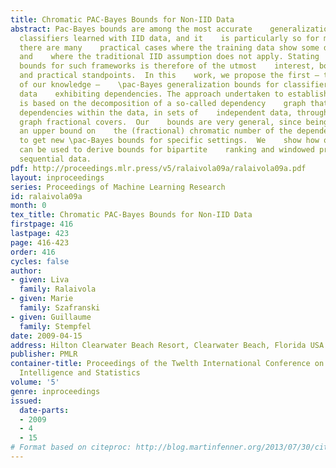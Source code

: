 ```yaml
---
title: Chromatic PAC-Bayes Bounds for Non-IID Data
abstract: Pac-Bayes bounds are among the most accurate    generalization bounds for
  classifiers learned with IID data, and it    is particularly so for margin classifiers.  However,
  there are many    practical cases where the training data show some dependencies
  and    where the traditional IID assumption does not apply. Stating    generalization
  bounds for such frameworks is therefore of the utmost    interest, both from theoretical
  and practical standpoints.  In this    work, we propose the first – to the best
  of our knowledge –    \pac-Bayes generalization bounds for classifiers trained on
  data    exhibiting dependencies. The approach undertaken to establish our    results
  is based on the decomposition of a so-called dependency    graph that encodes the
  dependencies within the data, in sets of    independent data, through the tool of
  graph fractional covers.  Our    bounds are very general, since being able to find
  an upper bound on    the (fractional) chromatic number of the dependency graph is    sufficient
  to get new \pac-Bayes bounds for specific settings.  We    show how our results
  can be used to derive bounds for bipartite    ranking and windowed prediction on
  sequential data.
pdf: http://proceedings.mlr.press/v5/ralaivola09a/ralaivola09a.pdf
layout: inproceedings
series: Proceedings of Machine Learning Research
id: ralaivola09a
month: 0
tex_title: Chromatic PAC-Bayes Bounds for Non-IID Data
firstpage: 416
lastpage: 423
page: 416-423
order: 416
cycles: false
author:
- given: Liva
  family: Ralaivola
- given: Marie
  family: Szafranski
- given: Guillaume
  family: Stempfel
date: 2009-04-15
address: Hilton Clearwater Beach Resort, Clearwater Beach, Florida USA
publisher: PMLR
container-title: Proceedings of the Twelth International Conference on Artificial
  Intelligence and Statistics
volume: '5'
genre: inproceedings
issued:
  date-parts:
  - 2009
  - 4
  - 15
# Format based on citeproc: http://blog.martinfenner.org/2013/07/30/citeproc-yaml-for-bibliographies/
---
```

